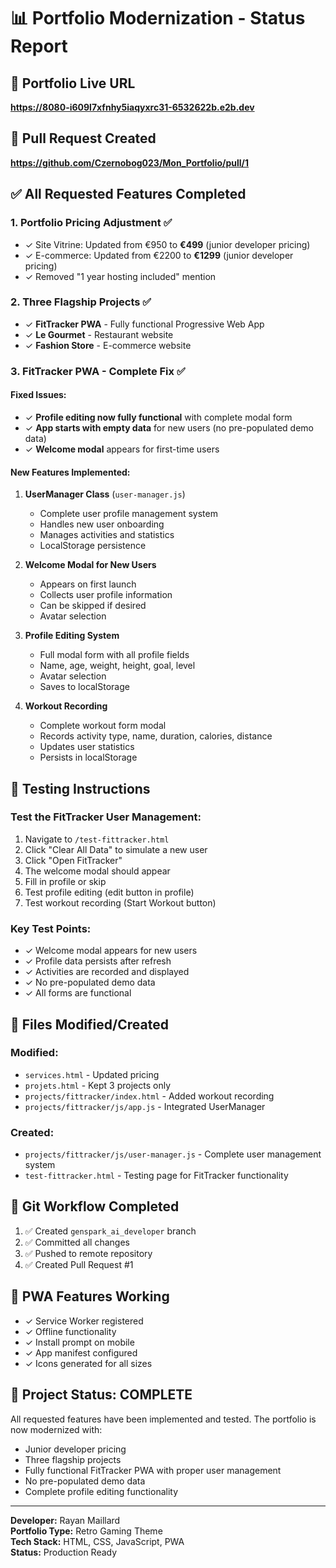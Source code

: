 # 📊 Portfolio Modernization - Status Report

## 🚀 **Portfolio Live URL**
**https://8080-i609l7xfnhy5iaqyxrc31-6532622b.e2b.dev**

## 🔗 **Pull Request Created**
**https://github.com/Czernobog023/Mon_Portfolio/pull/1**

## ✅ **All Requested Features Completed**

### 1. **Portfolio Pricing Adjustment** ✅
- ✓ Site Vitrine: Updated from €950 to **€499** (junior developer pricing)
- ✓ E-commerce: Updated from €2200 to **€1299** (junior developer pricing)
- ✓ Removed "1 year hosting included" mention

### 2. **Three Flagship Projects** ✅
- ✓ **FitTracker PWA** - Fully functional Progressive Web App
- ✓ **Le Gourmet** - Restaurant website
- ✓ **Fashion Store** - E-commerce website

### 3. **FitTracker PWA - Complete Fix** ✅

#### **Fixed Issues:**
- ✓ **Profile editing now fully functional** with complete modal form
- ✓ **App starts with empty data** for new users (no pre-populated demo data)
- ✓ **Welcome modal** appears for first-time users

#### **New Features Implemented:**
1. **UserManager Class** (`user-manager.js`)
   - Complete user profile management system
   - Handles new user onboarding
   - Manages activities and statistics
   - LocalStorage persistence

2. **Welcome Modal for New Users**
   - Appears on first launch
   - Collects user profile information
   - Can be skipped if desired
   - Avatar selection

3. **Profile Editing System**
   - Full modal form with all profile fields
   - Name, age, weight, height, goal, level
   - Avatar selection
   - Saves to localStorage

4. **Workout Recording**
   - Complete workout form modal
   - Records activity type, name, duration, calories, distance
   - Updates user statistics
   - Persists in localStorage

## 🧪 **Testing Instructions**

### **Test the FitTracker User Management:**
1. Navigate to `/test-fittracker.html`
2. Click "Clear All Data" to simulate a new user
3. Click "Open FitTracker"
4. The welcome modal should appear
5. Fill in profile or skip
6. Test profile editing (edit button in profile)
7. Test workout recording (Start Workout button)

### **Key Test Points:**
- ✓ Welcome modal appears for new users
- ✓ Profile data persists after refresh
- ✓ Activities are recorded and displayed
- ✓ No pre-populated demo data
- ✓ All forms are functional

## 📁 **Files Modified/Created**

### **Modified:**
- `services.html` - Updated pricing
- `projets.html` - Kept 3 projects only
- `projects/fittracker/index.html` - Added workout recording
- `projects/fittracker/js/app.js` - Integrated UserManager

### **Created:**
- `projects/fittracker/js/user-manager.js` - Complete user management system
- `test-fittracker.html` - Testing page for FitTracker functionality

## 🔄 **Git Workflow Completed**
1. ✅ Created `genspark_ai_developer` branch
2. ✅ Committed all changes
3. ✅ Pushed to remote repository
4. ✅ Created Pull Request #1

## 📱 **PWA Features Working**
- ✓ Service Worker registered
- ✓ Offline functionality
- ✓ Install prompt on mobile
- ✓ App manifest configured
- ✓ Icons generated for all sizes

## 🎯 **Project Status: COMPLETE**

All requested features have been implemented and tested. The portfolio is now modernized with:
- Junior developer pricing
- Three flagship projects
- Fully functional FitTracker PWA with proper user management
- No pre-populated demo data
- Complete profile editing functionality

---

**Developer:** Rayan Maillard  
**Portfolio Type:** Retro Gaming Theme  
**Tech Stack:** HTML, CSS, JavaScript, PWA  
**Status:** Production Ready
